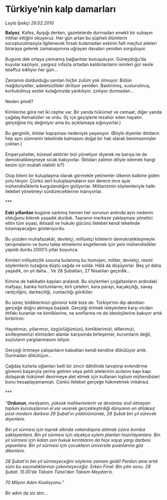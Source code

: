 # Türkiye’nin kalp damarları

*Leyla İpekçi 26.02.2010*

<div class="taraf_structure_2col_1zq">
<div class="margen_n">



 <p><b>Balyoz</b>, Kafes, Ayışığı derken, gazetelerde durmadan emekli bir subayın intihar ettiğini okuyoruz. Her gün artan bu şüpheli ölümlerin soruşturulmasıyla ilgilenecek fırsatı bulamadan eskinin faili meçhul aileleri biraraya gelerek zamanaşımına uğrayan davaları yeniden sorguluyor. <br/><br/>Bugüne dek ortaya çıkmamış bağlantılar konuşuluyor. Güneydoğu’da kuyular kazılıyor, yargısız infazla ortadan kaldırılanların isimleri gür sesle telaffuz ediliyor her gün... <br/><br/>Zamanını doldurduğu sanılan hiçbir zulüm yok olmuyor. Bütün mağduriyetler, adaletsizlikler diriliyor yeniden. Bastırılmış, susturulmuş, korkutulmuş sesler kulağımızda yankılıyor, çınlıyor durmadan... <br/><br/>Neden şimdi? <br/><br/>Kimilerine göre net iki cephe var. Bir yanda hükümet ve cemaat, diğer yanda çağdaş Kemalistler ve ordu. (İç içe geçişlerle tezahür eden hayatın gerçeğine hiç değmiyor ama bu açıklamaya sığınıyorlar.) <br/><br/>Bu gerginlik, iktidar kapışması nedeniyle yaşanıyor. (Böyle diyenler iktidarın hep aynı zümrenin tekelinde kalmasını doğal bir hak olarak benimsemişler çoktan.) <br/><br/>Emperyalistler, küresel aktörler bizi yönetiyor diyerek ne barışa ne de demokratikleşmeye sıcak bakıyorlar. (İktidarı zalimin diliyle istemek hangi kesim için mubah olabilir ki?) <br/><br/>Olup biteni bir kutuplaşma olarak görmekle yetinenler ülkenin kalbine giden yolu tıkıyor. Çünkü sert kutuplaşmaların son derece ince ayar mühendisliklerle kurgulandığını gizliyorlar. Militarizmin söylemleriyle halkı ilelebet yönetmeyi sürdüreceklerine inanıyorlar. <br/><br/>*** <b><br/><br/>Eski yıllardan</b> bugüne sarkmış hemen her sorunun ardında aynı nedenin olduğunu bilerek yaşadık durduk. Taşranın merkeze yaklaşması yönetici elitin tüm siyasi, iktisadi ve hukuki gücünü ilelebet kendi tekelinde tutamayacağını gösteriyordu. <br/><br/>Bu yüzden muhafazakâr, devletçi, milliyetçi kitlelerin demokratikleşmeyle tanışmalarını ve bunu talep etmelerini engellemek için yeni mühendislikler yapıldı durdu 2000’li yıllar boyunca. <br/><br/>Kimileri milliyetçilik sosuna bulanmış bu homojen, militer, devletçi, resmî söylemlerin tuzağına düştü sağda ve solda. Hâlâ da düşüyorlar. Beş yıl daha yaşadık, on yıl daha... Ve 28 Şubatları, 27 Nisanları geçirdik... <br/><br/>Kimine de hakikatin kapıları aralandı. Bu söylemleri çoğaltanların ardındaki mafyayı, banka hortumlarını, kirli çeteleri, kara parayı, kaçakçılığı, savaş rantçılığını, darbeciliği, cuntacılığı gördüler. <br/><br/>Bu süreç bildiklerimizi görünür kıldı bize de. Türkiye’nin dip akıntıları gerçeğe doğru akmaya başladı. Gerçeği örtmek isteyenlere karşı vicdan ittifakı kuranlar ne kimliklerine, ne sınıflarına ne de ideolojilerine bakıyor artık birbirinin. <br/><br/>Hayatımızı, yıllarımızı, özgürlüğümüzü, kimliklerimizi, dillerimizi, sivilleşmemizi elimizden alanlar karşısında birleşenler, kurumların değil, suçluların yargılanmasını istiyor. <br/><br/>Gerçeği örtmeye çalışanların kabukları kendi kendine dökülüyor artık. Durmadan dökülüyor... <br/><br/>Çağdaş kızlarla oğlanları belli bir zincir dâhilinde tanıştırıp evlendirme görevini başarıyla yerine getiren veya şehit ailelerinin acılarını kapı kapı dolaşarak hükümet devirmeye alet etmek için kullanan toplum mühendisleri bunu hesaplayamamıştı. Çünkü ilelebet gerçeğe hükmetmek imkânsız. <br/><br/>***<i> <br/><br/>“<b>Ordunun</b>, medyanın, yüksek mahkemelerin ve devanası sivil olmayan toplum kuruluşlarının el ele vererek gerçekleştirdiği dünyanın en ahlaksız post-modern darbesi 28 Şubat’ın yıldönümünde, 28 Şubat bin yıl sürecek diyenlere. <br/><br/>Bin yıl sürmesi için toprak altında vatandaşına atılmak üzere bomba saklayanlara. Bin yıl sürmesi için alçakça eylem planları hazırlayanlara. Bin yıl sürmesi için kalan son hukuk kırıntılarını da hiçe sayıp yargı darbesi yapanlara. Bin yıl sürmesi için çocukların üniversite puanlarına göz dikenlere. <br/><br/>28 Şubat’ın bin yıl sürmeyeceğini söyleme zamanı geldi! Pardon ama artık sizin bu saçmalıklarınızı çekemeyeceğiz. Erken Final: Bin yılın sonu. 28 Şubat. 15.00’de Taksim Tünel’den Taksim Meydan’a. <br/><br/>70 Milyon Adım Koalisyonu.”</i> <br/><br/>Bir adım da siz atın...</p>
<br/>
<br/>
<br/>



<br/>


<div id="taraf_not">
</div>

</div>


</div>
